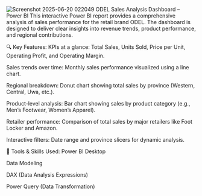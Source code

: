 ![Screenshot 2025-06-20 022049](https://github.com/user-attachments/assets/d1c09cf4-a473-4ff6-a328-7ed5d704cb79)
ODEL Sales Analysis Dashboard – Power BI
This interactive Power BI report provides a comprehensive analysis of sales performance for the retail brand ODEL. The dashboard is designed to deliver clear insights into revenue trends, product performance, and regional contributions.

🔍 Key Features:
KPIs at a glance: Total Sales, Units Sold, Price per Unit, Operating Profit, and Operating Margin.

Sales trends over time: Monthly sales performance visualized using a line chart.

Regional breakdown: Donut chart showing total sales by province (Western, Central, Uwa, etc.).

Product-level analysis: Bar chart showing sales by product category (e.g., Men’s Footwear, Women’s Apparel).

Retailer performance: Comparison of total sales by major retailers like Foot Locker and Amazon.

Interactive filters: Date range and province slicers for dynamic analysis.

📌 Tools & Skills Used:
Power BI Desktop

Data Modeling

DAX (Data Analysis Expressions)

Power Query (Data Transformation)

